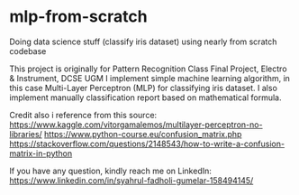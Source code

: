 # mlp-from-scratch
Doing data science stuff (classify iris dataset) using nearly from scratch codebase

This project is originally for Pattern Recognition Class Final Project, Electro & Instrument, DCSE UGM
I implement simple machine learning algorithm, in this case Multi-Layer Perceptron (MLP) for classifying iris dataset. I also implement manually classification report based on mathematical formula.


Credit also i reference from this source:
https://www.kaggle.com/vitorgamalemos/multilayer-perceptron-no-libraries/
https://www.python-course.eu/confusion_matrix.php
https://stackoverflow.com/questions/2148543/how-to-write-a-confusion-matrix-in-python

If you have any question, kindly reach me on LinkedIn: https://www.linkedin.com/in/syahrul-fadholi-gumelar-158494145/
